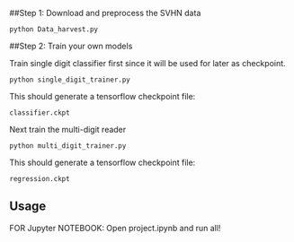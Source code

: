 
##Step 1: Download and preprocess the SVHN data

`python Data_harvest.py`

##Step 2: Train your own models

Train single digit classifier first since it will be used for later as checkpoint.

`python single_digit_trainer.py`

This should generate a tensorflow checkpoint file:

`classifier.ckpt`

Next train the multi-digit reader

`python multi_digit_trainer.py`

This should generate a tensorflow checkpoint file:

`regression.ckpt`

## Usage

FOR Jupyter NOTEBOOK: Open project.ipynb and run all!